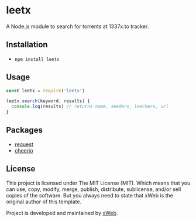 # leetx
A Node.js module to search for torrents at 1337x.to tracker.

## Installation
* `npm install leetx`

## Usage
```javascript
const leetx = require('leetx')

leetx.search(keyword, results) {
  console.log(results) // returns name, seeders, leechers, url
}
```

## Packages
* [request](https://github.com/request/request)
* [cheerio](https://github.com/cheeriojs/cheerio)

## License
This project is licensed under The MIT License (MIT). Which means that you can use, copy, modify, merge, publish, distribute, sublicense, and/or sell copies of the software. But you always need to state that xWeb is the original author of this template.

Project is developed and maintained by [xWeb](https://xweb.gr/).
